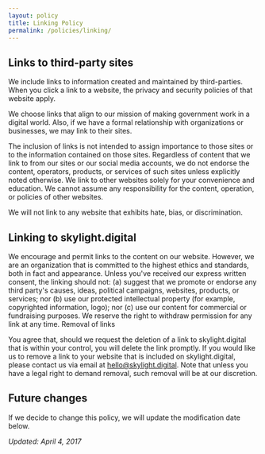 ```yaml
---
layout: policy
title: Linking Policy
permalink: /policies/linking/
---
```


## Links to third-party sites

We include links to information created and maintained by third-parties. When you click a link to a website, the privacy and security policies of that website apply.

We choose links that align to our mission of making government work in a digital world. Also, if we have a formal relationship with organizations or businesses, we may link to their sites.

The inclusion of links is not intended to assign importance to those sites or to the information contained on those sites. Regardless of content that we link to from our sites or our social media accounts, we do not endorse the content, operators, products, or services of such sites unless explicitly noted otherwise. We link to other websites solely for your convenience and education. We cannot assume any responsibility for the content, operation, or policies of other websites.

We will not link to any website that exhibits hate, bias, or discrimination.

## Linking to skylight.digital

We encourage and permit links to the content on our website. However, we are an organization that is committed to the highest ethics and standards, both in fact and appearance. Unless you've received our express written consent, the linking should not: (a) suggest that we promote or endorse any third party's causes, ideas, political campaigns, websites, products, or services; nor (b) use our protected intellectual property (for example, copyrighted information, logo); nor (c) use our content for commercial or fundraising purposes. We reserve the right to withdraw permission for any link at any time.
Removal of links

You agree that, should we request the deletion of a link to skylight.digital that is within your control, you will delete the link promptly. If you would like us to remove a link to your website that is included on skylight.digital, please contact us via email at <a href="mailto:hello@skylight.digital">hello@skylight.digital</a>. Note that unless you have a legal right to demand removal, such removal will be at our discretion.

## Future changes

If we decide to change this policy, we will update the modification date below.

<em>Updated: April 4, 2017</em>

